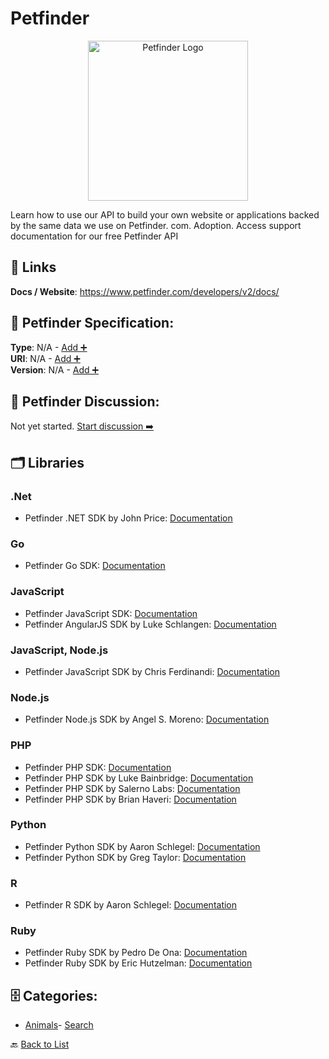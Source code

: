 # Petfinder
<p align="center">
    <img width="256" src="https://raw.githubusercontent.com/apis-list/apis-list/main/apis/petfinder/logo_256x256.png" alt="Petfinder Logo"/>
</p>
Learn how to use our API to build your own website or applications backed by the same data we use on Petfinder. com. Adoption.  Access support documentation for our free Petfinder API

##  🔗 Links
**Docs / Website**: https://www.petfinder.com/developers/v2/docs/

## 🧬 Petfinder Specification:
**Type**: N/A - [Add ➕](https://github.com/apis-list/apis-list/edit/main/apis.yaml#L14798)  
**URI**: N/A - [Add ➕](https://github.com/apis-list/apis-list/edit/main/apis.yaml#L14798)  
**Version**: N/A - [Add ➕](https://github.com/apis-list/apis-list/edit/main/apis.yaml#L14798)

## 💬 Petfinder Discussion:
Not yet started. [Start discussion ➡️](https://github.com/apis-list/apis-list/discussions/new)

## 🗂️ Libraries
### .Net
- Petfinder .NET SDK by John Price: [Documentation](https://github.com/pricejc/petfinder-dotnet)
### Go
- Petfinder Go SDK: [Documentation](https://github.com/petfinder-com/petfinder-go-sdk)
### JavaScript
- Petfinder JavaScript SDK: [Documentation](https://github.com/petfinder-com/petfinder-js-sdk)
- Petfinder AngularJS SDK by Luke Schlangen: [Documentation](https://github.com/LukeSchlangen/angular-petfinder-api)
### JavaScript, Node.js
- Petfinder JavaScript SDK by Chris Ferdinandi: [Documentation](https://github.com/cferdinandi/petfinderAPI4everybody)
### Node.js
- Petfinder Node.js SDK by Angel S. Moreno: [Documentation](https://github.com/angelxmoreno/petfinder-promise)
### PHP
- Petfinder PHP SDK: [Documentation](https://github.com/petfinder-com/petfinder-php-sdk)
- Petfinder PHP SDK by Luke Bainbridge: [Documentation](https://github.com/midnightLuke/petfinder-api-php)
- Petfinder PHP SDK by Salerno Labs: [Documentation](https://github.com/salernolabs/petfinder)
- Petfinder PHP SDK by Brian Haveri: [Documentation](https://github.com/brianhaveri/Petfinder)
### Python
- Petfinder Python SDK by Aaron Schlegel: [Documentation](https://github.com/aschleg/petpy)
- Petfinder Python SDK by Greg Taylor: [Documentation](https://github.com/gtaylor/petfinder-api)
### R
- Petfinder R SDK by Aaron Schlegel: [Documentation](https://github.com/aschleg/PetfindeR)
### Ruby
- Petfinder Ruby SDK by Pedro De Ona: [Documentation](https://github.com/pdeona/petfinder_wrap)
- Petfinder Ruby SDK by Eric Hutzelman: [Documentation](https://github.com/ehutzelman/petfinder)


## 🗄️ Categories:
- [Animals](https://github.com/apis-list/apis-list#animals-)- [Search](https://github.com/apis-list/apis-list#search-)

🔙  [Back to List](https://github.com/apis-list/apis-list)
